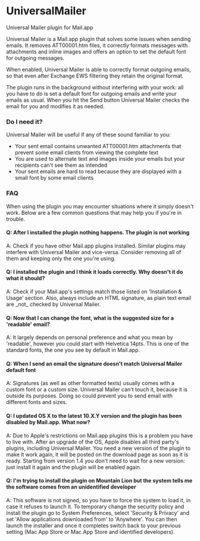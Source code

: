 UniversalMailer
===============

Universal Mailer plugin for Mail.app

Universal Mailer is a Mail.app plugin that solves some issues when sending emails. It removes ATT00001.htm files,
   it correctly formats messages with attachments and inline images and offers an option to set the default font for outgoing messages.
   </p>
   <p>
   When enabled, Universal Mailer is able to correctly format outgoing emails, so that even after Exchange EWS
   filtering they retain the original format.
   </p>
   <p>
   The plugin runs in the background without interfering with your work: all you have to do is set a default font for outgoing emails and
   write your emails as usual. When you hit the Send button Universal Mailer checks the email for you and modifies it as needed.
   </p>

   <h3>Do I need it?</h3>
   <p>Universal Mailer will be useful if any of these sound familiar to you:</p>
   <ul>
    <li>Your sent email contains unwanted ATT00001.htm attachments that prevent some email clients from viewing the complete text</li>
    <li>You are used to alternate text and images inside your emails but your recipients can't see them as intended</li>
    <li>Your sent emails are hard to read because they are displayed with a small font by some email clients</li>
   </ul>

<h3>FAQ</h3>
   <p>When using the plugin you may encounter situations where it simply doesn't work. Below are a few common questions that may
   help you if you're in trouble.</p>

   <h4>Q: After I installed the plugin nothing happens. The plugin is not working</h4>
   <p>A: Check if you have other Mail.app plugins installed. Similar plugins may interfere with Universal Mailer and vice-versa. Consider removing
   all of them and keeping only the one you're using.</p>

   <h4>Q: I installed the plugin and I think it loads correctly. Why doesn't it do what it should?</h4>
   <p>A: Check if your Mail.app's settings match those listed on 'Installation &amp; Usage' section. Also, always include an HTML signature,
   as plain text email are _not_ checked by Universal Mailer.</p>

   <h4>Q: Now that I can change the font, what is the suggested size for a 'readable' email?</h4>
   <p>A: It largely depends on personal preference and what you mean by 'readable', however you could start with Helvetica 14pts.
   This is one of the standard fonts, the one you see by default in Mail.app.</p>

   <h4>Q: When I send an email the signature doesn't match Universal Mailer default font</h4>
   <p>A: Signatures (as well as other formatted texts) usually comes with a custom font or a custom size. Universal Mailer can't touch it, because
    it is outside its purposes. Doing so could prevent you to send email with different fonts and sizes.</p>

   <h4>Q: I updated OS X to the latest 10.X.Y version and the plugin has been disabled by Mail.app. What now?</h4>
   <p>A: Due to Apple's restrictions on Mail.app plugins this is a problem you have to live with. After an upgrade of the OS, Apple disables
    all third party's plugins, including Universal Mailer. You need a new version of the plugin to make it work again, it will be posted on the
    download page as soon as it is ready. Starting from version 1.4 you don't need to wait for a new version: just install it again and the
    plugin will be enabled again.</p>

   <h4>Q: I'm trying to install the plugin on Mountain Lion but the system tells me the software comes from an unidentified developer</h4>
   <p>A: This software is not signed, so you have to force the system to load it, in case it refuses to launch it. To temporary change the security policy and install the plugin go to System Preferences, select 'Security &amp; Privacy' and set 'Allow applications downloaded from' to 'Anywhere'. You can then launch the installer and once it completes switch back to your previous setting (Mac App Store or Mac App Store and identified developers).</p>

